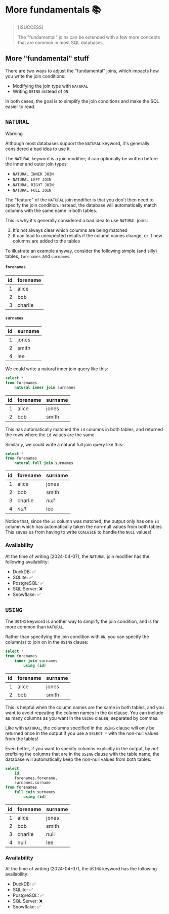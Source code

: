 # More fundamentals 📚

> [!SUCCESS]
>
> The "fundamental" joins can be extended with a few more concepts that are common in most SQL databases.

## More "fundamental" stuff

There are two ways to adjust the "fundamental" joins, which impacts how you write the join conditions:

- Modifying the join type with `NATURAL`
- Writing `USING` instead of `ON`

In both cases, the goal is to simplify the join conditions and make the SQL easier to read.

## `NATURAL`

> [!WARNING]
>
> Although most databases support the `NATURAL` keyword, it's generally considered a bad idea to use it.

The `NATURAL` keyword is a join modifier; it can optionally be written before the inner and outer join types:

- `NATURAL INNER JOIN`
- `NATURAL LEFT JOIN`
- `NATURAL RIGHT JOIN`
- `NATURAL FULL JOIN`

The "feature" of the `NATURAL` join modifier is that you don't then need to specify the join condition. Instead, the database will automatically match columns with the same name in both tables.

This is why it's generally considered a bad idea to use `NATURAL` joins:

1. It's not always clear which columns are being matched
2. It can lead to unexpected results if the column names change, or if new columns are added to the tables

To illustrate an example anyway, consider the following simple (and silly) tables, `forenames` and `surnames`:

#### `forenames`

|  id | forename |
| --: | :------- |
|   1 | alice    |
|   2 | bob      |
|   3 | charlie  |

#### `surnames`

|  id | surname |
| --: | :------ |
|   1 | jones   |
|   2 | smith   |
|   4 | lee     |

We could write a natural inner join query like this:

```sql
select *
from forenames
    natural inner join surnames
```

|  id | forename | surname |
| --: | :------- | :------ |
|   1 | alice    | jones   |
|   2 | bob      | smith   |

This has automatically matched the `id` columns in both tables, and returned the rows where the `id` values are the same.

Similarly, we could write a natural full join query like this:

```sql
select *
from forenames
    natural full join surnames
```

|  id | forename | surname |
| --: | :------- | :------ |
|   1 | alice    | jones   |
|   2 | bob      | smith   |
|   3 | charlie  | _null_  |
|   4 | _null_   | lee     |

Notice that, since the `id` column was matched, the output only has one `id` column which has automatically taken the non-null values from both tables. This saves us from having to write `COALESCE` to handle the `NULL` values!

### Availability

At the time of writing (2024-04-07), the `NATURAL` join modifier has the following availability:

- DuckDB: ✅
- SQLite: ✅
- PostgreSQL: ✅
- SQL Server: ❌
- Snowflake: ✅

## `USING`

The `USING` keyword is another way to simplify the join condition, and is far more common than `NATURAL`.

Rather than specifying the join condition with `ON`, you can specify the column(s) to join on in the `USING` clause:

```sql
select *
from forenames
    inner join surnames
        using (id)
```

|  id | forename | surname |
| --: | :------- | :------ |
|   1 | alice    | jones   |
|   2 | bob      | smith   |

This is helpful when the column names are the same in both tables, and you want to avoid repeating the column names in the `ON` clause. You can include as many columns as you want in the `USING` clause, separated by commas.

Like with `NATURAL`, the columns specified in the `USING` clause will only be returned once in the output if you use a `SELECT *` with the non-null values from the tables!

Even better, if you want to specify columns explicitly in the output, by _not_ prefixing the columns that are in the `USING` clause with the table name, the database will automatically keep the non-null values from both tables:

```sql
select
    id,
    forenames.forename,
    surnames.surname
from forenames
    full join surnames
        using (id)
```

|  id | forename | surname |
| --: | :------- | :------ |
|   1 | alice    | jones   |
|   2 | bob      | smith   |
|   3 | charlie  | null    |
|   4 | null     | lee     |

### Availability

At the time of writing (2024-04-07), the `USING` keyword has the following availability:

- DuckDB: ✅
- SQLite: ✅
- PostgreSQL: ✅
- SQL Server: ❌
- Snowflake: ✅
